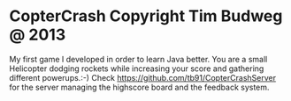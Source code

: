 # CopterCrash Copyright Tim Budweg @ 2013
My first game I developed in order to learn Java better. You are a small Helicopter dodging rockets while increasing your score and gathering different powerups.:-) Check https://github.com/tb91/CopterCrashServer for the server managing the highscore board and the feedback system.
